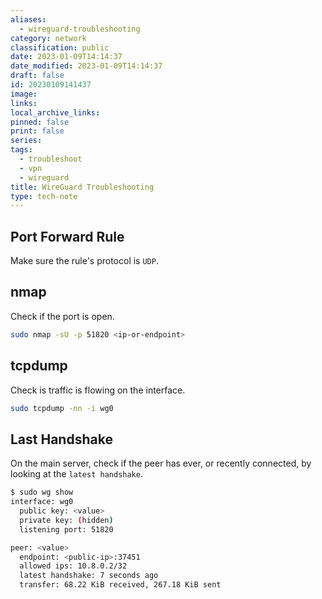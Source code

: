 ```yaml
---
aliases:
  - wireguard-troubleshooting
category: network
classification: public
date: 2023-01-09T14:14:37
date_modified: 2023-01-09T14:14:37
draft: false
id: 20230109141437
image: 
links: 
local_archive_links: 
pinned: false
print: false
series: 
tags:
  - troubleshoot
  - vpn
  - wireguard
title: WireGuard Troubleshooting
type: tech-note
---
```


## Port Forward Rule

Make sure the rule's protocol is `UDP`.

## nmap

Check if the port is open.

```sh
sudo nmap -sU -p 51820 <ip-or-endpoint>
```

## tcpdump

Check is traffic is flowing on the interface.

```sh
sudo tcpdump -nn -i wg0
```

## Last Handshake

On the main server, check if the peer has ever, or recently connected, by looking at the `latest handshake`.

```sh
$ sudo wg show
interface: wg0
  public key: <value>
  private key: (hidden)
  listening port: 51820

peer: <value>
  endpoint: <public-ip>:37451
  allowed ips: 10.8.0.2/32
  latest handshake: 7 seconds ago
  transfer: 68.22 KiB received, 267.18 KiB sent
```